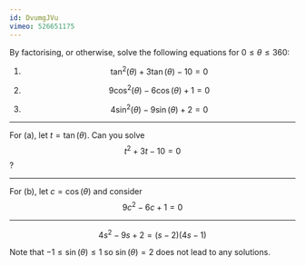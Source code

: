 ```yaml
---
id: DvumgJVu
vimeo: 526651175
---
```


By factorising, or otherwise, solve the following equations for $0 \leq \theta \leq 360$:

 1. $$
    \tan^2 (\theta) + 3 \tan( \theta) - 10 = 0
    $$

 1. $$
    9 \cos^2 \left( \theta \right) - 6 \cos \left( \theta \right) + 1 = 0
    $$

 1. $$
    4\sin^2(\theta) - 9 \sin(\theta) + 2 = 0
    $$

---

For (a), let $t = \tan(\theta).$ Can you solve
$$
t^2 + 3t - 10 = 0
$$
?

---

For (b), let $c = \cos(\theta)$ and consider
$$
9c^2 - 6c + 1 = 0
$$

---

$$
4s^2 - 9s + 2 = (s-2)(4s-1)
$$

Note that $-1 \leq \sin(\theta) \leq 1$ so $\sin(\theta) = 2$ does not lead to any solutions.
